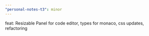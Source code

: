 ```yaml
---
"personal-notes-t3": minor
---
```


feat: Resizable Panel for code editor, types for monaco, css updates, refactoring
